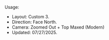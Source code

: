 Usage:
- Layout: Custom 3.
- Direction: Face North.
- Camera: Zoomed Out + Top Maxed (Modern)
- Updated: 07/27/2025.